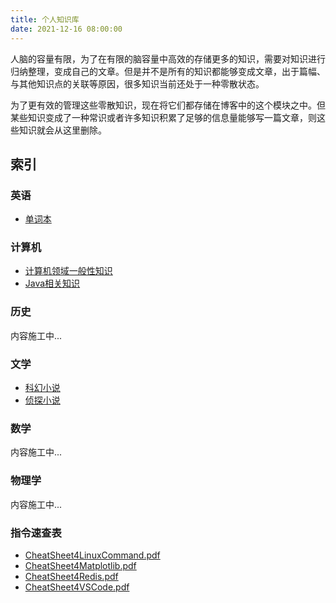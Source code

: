 ```yaml
---
title: 个人知识库
date: 2021-12-16 08:00:00
---
```



人脑的容量有限，为了在有限的脑容量中高效的存储更多的知识，需要对知识进行归纳整理，变成自己的文章。但是并不是所有的知识都能够变成文章，出于篇幅、与其他知识点的关联等原因，很多知识当前还处于一种零散状态。

为了更有效的管理这些零散知识，现在将它们都存储在博客中的这个模块之中。但某些知识变成了一种常识或者许多知识积累了足够的信息量能够写一篇文章，则这些知识就会从这里删除。


索引
--------------

### 英语

- [单词本](单词本.html)

### 计算机

- [计算机领域一般性知识](CS.html)
- [Java相关知识](Java.html)

### 历史

内容施工中...

### 文学

- [科幻小说](科幻小说.html)
- [侦探小说]()

### 数学

内容施工中...

### 物理学

内容施工中...

### 指令速查表

- [CheatSheet4LinuxCommand.pdf](CheatSheet/CheatSheet4LinuxCommand.pdf)
- [CheatSheet4Matplotlib.pdf](CheatSheet/CheatSheet4Matplotlib.pdf)
- [CheatSheet4Redis.pdf](CheatSheet/CheatSheet4Redis.pdf)
- [CheatSheet4VSCode.pdf](CheatSheet/CheatSheet4VSCode.pdf)
